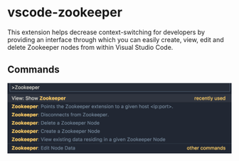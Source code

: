 # vscode-zookeeper 

This extension helps decrease context-switching for developers by providing an interface through which you can easily create, view, edit and delete Zookeeper nodes from within Visual Studio Code.

## Commands

![Command List](/media/commands.png?raw=true)
